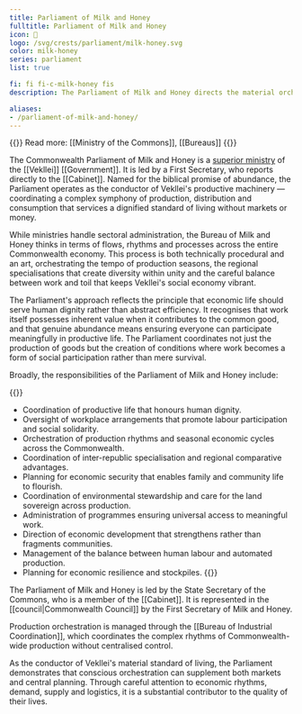 ```yaml
---
title: Parliament of Milk and Honey
fulltitle: Parliament of Milk and Honey
icon: 🍯
logo: /svg/crests/parliament/milk-honey.svg
color: milk-honey
series: parliament
list: true

fi: fi fi-c-milk-honey fis
description: The Parliament of Milk and Honey directs the material orchestration of Vekllei's abundance through democratic production planning.

aliases:
- /parliament-of-milk-and-honey/
---
```

{{<note advice>}}
Read more: [[Ministry of the Commons]], [[Bureaus]]
{{</note>}}

The Commonwealth Parliament of Milk and Honey is a [superior ministry](/parliaments/) of the [[Vekllei]] [[Government]]. It is led by a First Secretary, who reports directly to the [[Cabinet]]. Named for the biblical promise of abundance, the Parliament operates as the conductor of Vekllei's productive machinery — coordinating a complex symphony of production, distribution and consumption that services a dignified standard of living without markets or money.

While ministries handle sectoral administration, the Bureau of Milk and Honey thinks in terms of flows, rhythms and processes across the entire Commonwealth economy. This process is both technically procedural and an art, orchestrating the tempo of production seasons, the regional specialisations that create diversity within unity and the careful balance between work and toil that keeps Vekllei's social economy vibrant.

The Parliament's approach reflects the principle that economic life should serve human dignity rather than abstract efficiency. It recognises that work itself possesses inherent value when it contributes to the common good, and that genuine abundance means ensuring everyone can participate meaningfully in productive life. The Parliament coordinates not just the production of goods but the creation of conditions where work becomes a form of social participation rather than mere survival.

Broadly, the responsibilities of the Parliament of Milk and Honey include:

{{<note>}}
* Coordination of productive life that honours human dignity.
* Oversight of workplace arrangements that promote labour participation and social solidarity.
* Orchestration of production rhythms and seasonal economic cycles across the Commonwealth.
* Coordination of inter-republic specialisation and regional comparative advantages.
* Planning for economic security that enables family and community life to flourish.
* Coordination of environmental stewardship and care for the land sovereign across production.
* Administration of programmes ensuring universal access to meaningful work.
* Direction of economic development that strengthens rather than fragments communities.
* Management of the balance between human labour and automated production.
* Planning for economic resilience and stockpiles.
{{</note>}}

The Parliament of Milk and Honey is led by the State Secretary of the Commons, who is a member of the [[Cabinet]]. It is represented in the [[council|Commonwealth Council]] by the First Secretary of Milk and Honey.

Production orchestration is managed through the [[Bureau of Industrial Coordination]], which coordinates the complex rhythms of Commonwealth-wide production without centralised control.

As the conductor of Vekllei's material standard of living, the Parliament demonstrates that conscious orchestration can supplement both markets and central planning. Through careful attention to economic rhythms, demand, supply and logistics, it is a substantial contributor to the quality of their lives.